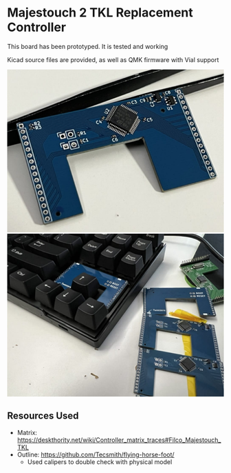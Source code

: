 # Majestouch 2 TKL Replacement Controller

This board has been prototyped. It is tested and working

Kicad source files are provided, as well as QMK firmware with Vial support

![Macro Photo](assets/macro.jpeg)
![In Board](assets/inboard.jpeg)

## Resources Used

- Matrix: <https://deskthority.net/wiki/Controller_matrix_traces#Filco_Majestouch_TKL>
- Outline: <https://github.com/Tecsmith/flying-horse-foot/>
  - Used calipers to double check with physical model